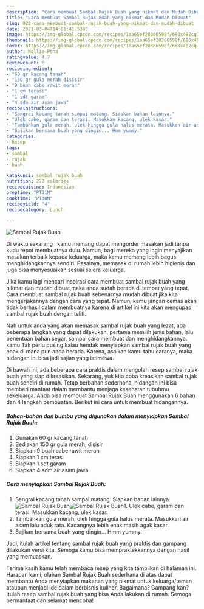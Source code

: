 ```yaml
---
description: "Cara membuat Sambal Rujak Buah yang nikmat dan Mudah Dibuat"
title: "Cara membuat Sambal Rujak Buah yang nikmat dan Mudah Dibuat"
slug: 923-cara-membuat-sambal-rujak-buah-yang-nikmat-dan-mudah-dibuat
date: 2021-03-04T14:01:41.538Z
image: https://img-global.cpcdn.com/recipes/1aa65ef28366598f/680x482cq70/sambal-rujak-buah-foto-resep-utama.jpg
thumbnail: https://img-global.cpcdn.com/recipes/1aa65ef28366598f/680x482cq70/sambal-rujak-buah-foto-resep-utama.jpg
cover: https://img-global.cpcdn.com/recipes/1aa65ef28366598f/680x482cq70/sambal-rujak-buah-foto-resep-utama.jpg
author: Mollie Pena
ratingvalue: 4.7
reviewcount: 8
recipeingredient:
- "60 gr kacang tanah"
- "150 gr gula merah disisir"
- "9 buah cabe rawit merah"
- "1 cm terasi"
- "1 sdt garam"
- "4 sdm air asam jawa"
recipeinstructions:
- "Sangrai kacang tanah sampai matang. Siapkan bahan lainnya."
- "Ulek cabe, garam dan terasi. Masukkan kacang, ulek kasar."
- "Tambahkan gula merah, ulek hingga gula halus merata. Masukkan air asam lalu aduk rata. Kacangnya lebih enak masih agak kasar."
- "Sajikan bersama buah yang dingin... Hmm yummy."
categories:
- Resep
tags:
- sambal
- rujak
- buah

katakunci: sambal rujak buah 
nutrition: 270 calories
recipecuisine: Indonesian
preptime: "PT31M"
cooktime: "PT38M"
recipeyield: "4"
recipecategory: Lunch

---
```



![Sambal Rujak Buah](https://img-global.cpcdn.com/recipes/1aa65ef28366598f/680x482cq70/sambal-rujak-buah-foto-resep-utama.jpg)

Di waktu  sekarang , kamu memang dapat mengorder masakan jadi tanpa kudu repot membuatnya dulu. Namun, bagi mereka yang ingin menyajikan masakan terbaik kepada keluarga, maka kamu memang lebih bagus menghidangkannya sendiri. Pasalnya, memasak di rumah lebih higienis dan juga bisa menyesuaikan sesuai selera keluarga.

Jika kamu lagi mencari inspirasi cara membuat sambal rujak buah yang nikmat dan mudah dibuat,maka anda sudah berada di tempat yang tepat. Cara membuat sambal rujak buah  sebenarnya mudah dibuat jika kita mengerjakannya dengan cara yang tepat. Namun, kamu jangan cemas akan tidak berhasil dalam membuatnya 
karena di artikel ini kita akan mengupas sambal rujak buah dengan teliti.  



Nah untuk anda yang akan memasak sambal rujak buah yang lezat, ada beberapa langkah yang dapat dilakukan, pertama memilih jenis bahan, lalu penentuan bahan segar, sampai cara membuat dan menghidangkannya. kamu Tak perlu pusing kalau hendak menyiapkan sambal rujak buah yang enak di mana pun anda berada. Karena, asalkan kamu  tahu caranya, maka hidangan ini bisa jadi sajian yang istimewa.

Di bawah ini, ada beberapa cara praktis  dalam mengolah resep sambal rujak buah yang siap dikreasikan. Sekarang, yuk kita coba kreasikan sambal rujak buah sendiri di rumah. Tetap berbahan sederhana, hidangan ini bisa memberi manfaat dalam membantu menjaga kesehatan tubuhmu sekeluarga. Anda bisa membuat Sambal Rujak Buah menggunakan 6 bahan dan 4 langkah pembuatan. Berikut ini cara untuk membuat hidangannya.

<!--inarticleads1-->

##### Bahan-bahan dan bumbu yang digunakan dalam menyiapkan Sambal Rujak Buah:

1. Gunakan 60 gr kacang tanah
1. Sediakan 150 gr gula merah, disisir
1. Siapkan 9 buah cabe rawit merah
1. Siapkan 1 cm terasi
1. Siapkan 1 sdt garam
1. Siapkan 4 sdm air asam jawa




<!--inarticleads2-->

##### Cara menyiapkan Sambal Rujak Buah:

1. Sangrai kacang tanah sampai matang. Siapkan bahan lainnya.
<img src="https://img-global.cpcdn.com/steps/e43ea4466940a3d0/160x128cq70/sambal-rujak-buah-langkah-memasak-1-foto.jpg" alt="Sambal Rujak Buah"><img src="https://img-global.cpcdn.com/steps/903184030c2ea5d7/160x128cq70/sambal-rujak-buah-langkah-memasak-1-foto.jpg" alt="Sambal Rujak Buah">1. Ulek cabe, garam dan terasi. Masukkan kacang, ulek kasar.
1. Tambahkan gula merah, ulek hingga gula halus merata. Masukkan air asam lalu aduk rata. Kacangnya lebih enak masih agak kasar.
1. Sajikan bersama buah yang dingin... Hmm yummy.




Jadi, itulah artikel tentang  sambal rujak buah  yang praktis dan gampang dilakukan versi kita. Semoga kamu bisa mempraktekkannya dengan hasil yang memuaskan. 

Terima kasih kamu telah membaca resep yang kita tampilkan di halaman ini. Harapan kami, olahan  Sambal Rujak Buah sederhana di atas dapat membantu Anda menyiapkan makanan yang nikmat untuk keluarga/teman ataupun menjadi ide dalam berbisnis kuliner. Bagaimana? Gampang kan? Itulah resep sambal rujak buah yang bisa Anda lakukan di rumah. Semoga bermanfaat dan selamat mencoba!

